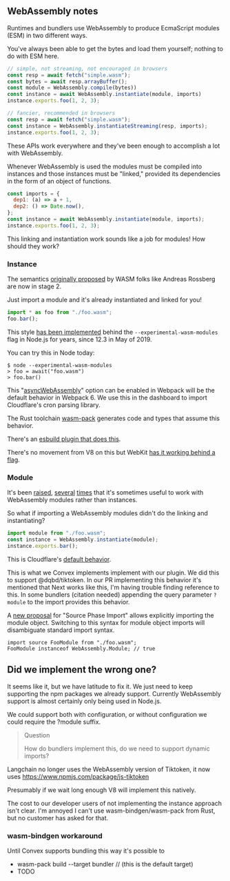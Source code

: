 ## WebAssembly notes

Runtimes and bundlers use WebAssembly to produce EcmaScript modules (ESM) in two
different ways.

You've always been able to get the bytes and load them yourself; nothing to do
with ESM here.

```js
// simple, not streaming, not encouraged in browsers
const resp = await fetch("simple.wasm");
const bytes = await resp.arrayBuffer();
const module = WebAssembly.compile(bytes))
const instance = await WebAssembly.instantiate(module, imports)
instance.exports.foo(1, 2, 3);

// fancier, recommended in browsers
const resp = await fetch("simple.wasm");
const instance = WebAssembly.instantiateStreaming(resp, imports);
instance.exports.foo(1, 2, 3);
```

These APIs work everywhere and they've been enough to accomplish a lot with
WebAssembly.

Whenever WebAssembly is used the modules must be compiled into instances and
those instances must be "linked," provided its dependencies in the form of an
object of functions.

```js
const imports = {
  dep1: (a) => a + 1,
  dep2: () => Date.now(),
};
const instance = await WebAssembly.instantiate(module, imports);
instance.exports.foo(1, 2, 3);
```

This linking and instantiation work sounds like a job for modules! How should
they work?

### Instance

The semantics
[originally proposed](https://github.com/WebAssembly/esm-integration/tree/main/proposals/esm-integration)
by WASM folks like Andreas Rossberg are now in stage 2.

Just import a module and it's already instantiated and linked for you!

```js
import * as foo from "./foo.wasm";
foo.bar();
```

This style [has been implemented](https://github.com/nodejs/node/pull/27659)
behind the `--experimental-wasm-modules` flag in Node.js for years, since 12.3
in May of 2019.

You can try this in Node today:

```
$ node --experimental-wasm-modules
> foo = await("foo.wasm")
> foo.bar()
```

This "[asyncWebAssembly](https://webpack.js.org/configuration/experiments/)"
option can be enabled in Webpack will be the default behavior in Webpack 6. We
use this in the dashboard to import Cloudflare's cron parsing library.

The Rust toolchain [wasm-pack](https://rustwasm.github.io/wasm-pack/) generates
code and types that assume this behavior.

There's an
[esbuild plugin that does this](https://github.com/Tschrock/esbuild-plugin-wasm).

There's no movement from V8 on this but WebKit
[has it working behind a flag](https://bugs.webkit.org/show_bug.cgi?id=236268).

### Module

It's been [raised](https://github.com/WebAssembly/esm-integration/issues/14),
[several](https://github.com/WebAssembly/esm-integration/issues/44)
[times](https://github.com/WebAssembly/esm-integration/issues/63) that it's
sometimes useful to work with WebAssembly modules rather than instances.

So what if importing a WebAssembly modules didn't do the linking and
instantiating?

```js
import module from "./foo.wasm";
const instance = WebAssembly.instantiate(module);
instance.exports.bar();
```

This is Cloudflare's
[default behavior](https://developers.cloudflare.com/workers/wrangler/bundling/).

This is what we Convex implements implement with our plugin. We did this to
support @dqbd/tiktoken. In our PR implementing this behavior it's mentioned that
Next works like this, I'm having trouble finding reference to this. In some
bundlers (citation needed) appending the query parameter `?module` to the import
provides this behavior.

A [new proposal](https://github.com/tc39/proposal-source-phase-imports) for
"Source Phase Import" allows explicitly importing the module object. Switching
to this syntax for module object imports will disambiguate standard import
syntax.

```
import source FooModule from "./foo.wasm";
FooModule instanceof WebAssembly.Module; // true
```

## Did we implement the wrong one?

It seems like it, but we have latitude to fix it. We just need to keep
supporting the npm packages we already support. Currently WebAssembly support is
almost certainly only being used in Node.js.

We could support both with configuration, or without configuration we could
require the ?module suffix.

> Question
>
> How do bundlers implement this, do we need to support dynamic imports?

Langchain no longer uses the WebAssembly version of Tiktoken, it now uses
https://www.npmjs.com/package/js-tiktoken

Presumably if we wait long enough V8 will implement this natively.

The cost to our developer users of not implementing the instance approach isn't
clear. I'm annoyed I can't use wasm-bindgen/wasm-pack from Rust, but no customer
has asked for that.

### wasm-bindgen workaround

Until Convex supports bundling this way it's possible to

- wasm-pack build --target bundler // (this is the default target)
- TODO
